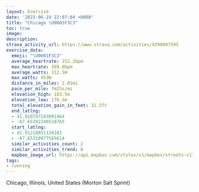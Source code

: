 ```yaml
---
layout: Exercise
date: '2023-06-19 22:07:04 +0000'
title: "Chicago \U0001F3C3"
toc: true
image:
description:
strava_activity_url: https://www.strava.com/activities/9298097595
exercise_data:
  emoji: "\U0001F3C3"
  average_heartrate: 152.2bpm
  max_heartrate: 169.0bpm
  average_watts: 312.5W
  max_watts: 453W
  distance_in_miles: 2.01mi
  pace_per_mile: 7m25s/mi
  elevation_high: 183.5m
  elevation_low: 176.5m
  total_elevation_gain_in_feet: 31.5ft
  end_latlng:
  - 41.910747243091464
  - -87.65392248518765
  start_latlng:
  - 41.91218851134181
  - -87.65310977585614
  similar_activities_count: 2
  similar_activities_trend: 0
  mapbox_image_url: https://api.mapbox.com/styles/v1/mapbox/streets-v11/static/path-5+787af2-1.0(oux~Fnv~uOZC%7C%40%40XCjAAXBRGrAaAjAaAx%40o%40n%40%5Df%40SzAeAXQfIoGlCgB%60%40_%40PWTQp%40k%40nA%7B%40%7C%40y%40LGDBBJAbCDhCCzBHbGHnT%40ZFf%40In%40C%7CAHxICjAI%5C%7D%40x%40yA%7CAu%40%60%40w%40Rc%40%40o%40FkGv%40%7BANSJ%5DZ%7B%40%60%40cExBgAh%40aAj%40k%40Ti%40Zk%40VyAx%40YJCwEEw%40Bo%40GeKC%7BH),pin-s-s+e5b22e(-87.65304,41.9108),pin-s-f+89ae00(-87.65683000000004,41.9107)/auto/800x800?access_token=pk.eyJ1Ijoiam9zaGJlY2ttYW4iLCJhIjoiY205eWR2aDd1MWZ6djJrbXc4a3M0bWZleiJ9.XiG9OWkNcZk2QzjJbxLB4A
tags:
- running
---
```




Chicago, Illinois, United States (Morton Salt Sprint)
